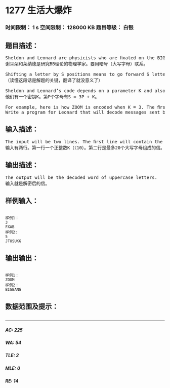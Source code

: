 # 1277 生活大爆炸   
### 时间限制： 1 s     空间限制： 128000 KB     题目等级： 白银  
## 题目描述：  

<pre>
Sheldon and Leonard are physicists who are ﬁxated on the BIG BANG theory. In order to exchange secret insights they have devised a code that encodes UPPERCASE words by shifting their letters forward.
谢耳朵和莱纳德是研究BB理论的物理学家。要用暗号（大写字母）联系。
  
Shifting a letter by S positions means to go forward S letters in the alphabet. For example, shifting B by S = 3 positions gives E. However, sometimes this makes us go past Z, the last letter of the alphabet. Whenever this happens we wrap around, treating A as the letter that follows Z. For example, shifting Z by S = 2 positions gives B.
（读懂这段话是解题的关键，翻译了就没意义了）
  
Sheldon and Leonard’s code depends on a parameter K and also varies depending on the position of each letter in the word. For the letter at position P, they use the shift value of S = 3P + K.
他们有一个密钥K。第P个字母有S = 3P + K。
  
For example, here is how ZOOM is encoded when K = 3. The ﬁrst letter Z has a shift value of S = 3 × 1 + 3 = 6; it wraps around and becomes the letter F. The second letter, O, has S = 3 × 2 + 3 = 9 and becomes X. The last two letters become A and B. So Sheldon sends Leonard the secret message: FXAB  
Write a program for Leonard that will decode messages sent by Sheldon.
</pre>
  
  
## 输入描述：  

<pre>
The input will be two lines. The ﬁrst line will contain the positive integer K (K < 10), which is used to compute the shift value. The second line of input will be the word, which will be a sequence of uppercase characters of length at most 20.
输入有两行。第一行一个正整数K（〈10）。第二行是最多20个大写字母组成的信。
</pre>
  
  
## 输出描述：  

<pre>
The output will be the decoded word of uppercase letters.
输入就是解密后的信。
</pre>
  
  
## 样例输入：  

<pre><code>
样例1：
3
FXAB
样例2:
5
JTUSUKG
</code></pre>
  
  
## 输出输出：  

<pre><code>
样例1：
ZOOM
样例2：
BIGBANG
</code></pre>
  
  
## 数据范围及提示：  

<pre>
</pre>
  
  
***  

##### AC: 225  
##### WA: 54  
##### TLE: 2  
##### MLE: 0  
##### RE: 14  

